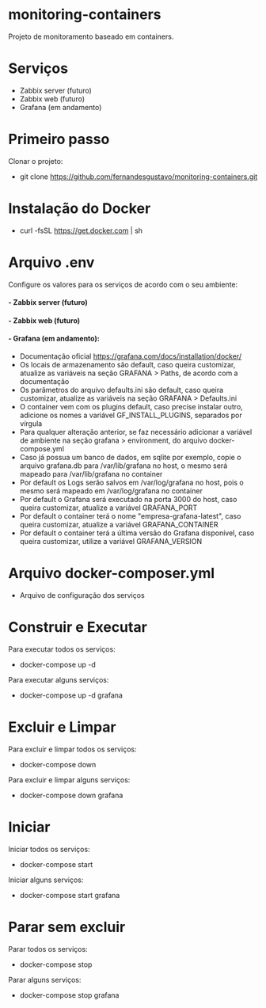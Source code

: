 # monitoring-containers

Projeto de monitoramento baseado em containers.

# Serviços

- Zabbix server (futuro)
- Zabbix web (futuro)
- Grafana (em andamento)

# Primeiro passo

Clonar o projeto:

- git clone https://github.com/fernandesgustavo/monitoring-containers.git

# Instalação do Docker

- curl -fsSL https://get.docker.com | sh

# Arquivo .env

Configure os valores para os serviços de acordo com o seu ambiente:

#### - Zabbix server (futuro)
#### - Zabbix web (futuro)

#### - Grafana (em andamento):
- Documentação oficial https://grafana.com/docs/installation/docker/
- Os locais de armazenamento são default, caso queira customizar, atualize as variáveis na seção GRAFANA > Paths, de acordo com a documentação
- Os parâmetros do arquivo defaults.ini são default, caso queira customizar, atualize as variáveis na seção GRAFANA > Defaults.ini
- O container vem com os plugins default, caso precise instalar outro, adicione os nomes a variável GF_INSTALL_PLUGINS, separados por vírgula
- Para qualquer alteração anterior, se faz necessário adicionar a variável de ambiente na seção grafana > environment, do arquivo docker-compose.yml
- Caso já possua um banco de dados, em sqlite por exemplo, copie o arquivo grafana.db para /var/lib/grafana no host, o mesmo será mapeado para /var/lib/grafana no container
- Por default os Logs serão salvos em /var/log/grafana no host, pois o mesmo será mapeado em /var/log/grafana no container
- Por default o Grafana será executado na porta 3000 do host, caso queira customizar, atualize a variável GRAFANA_PORT
- Por default o container terá o nome "empresa-grafana-latest", caso queira customizar, atualize a variável GRAFANA_CONTAINER
- Por default o container terá a última versão do Grafana disponível, caso queira customizar, utilize a variável GRAFANA_VERSION
    
# Arquivo docker-composer.yml

- Arquivo de configuração dos serviços

# Construir e Executar

Para executar todos os serviços:

- docker-compose up -d 

Para executar alguns serviços:

- docker-compose up -d grafana

# Excluir e Limpar

Para excluir e limpar todos os serviços:

- docker-compose down

Para excluir e limpar alguns serviços:

- docker-compose down grafana

# Iniciar

Iniciar todos os serviços:

- docker-compose start

Iniciar alguns serviços:

- docker-compose start grafana

# Parar sem excluir

Parar todos os serviços:

- docker-compose stop

Parar alguns serviços:

- docker-compose stop grafana
